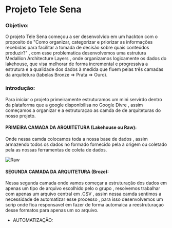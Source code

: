 # Projeto Tele Sena
### Objetivo: 
O projeto Tele Sena começou a ser desenvolvido em um hackton com o proposito de "Como organizar, categorizar e priorizar as informações recebidas para facilitar a
tomada de decisão sobre quais conteúdos produzir?" , com esse problematica desenvolvemos uma estrutura Medallion Architecture Layers , onde organizamos logicamente os dados do lakehouse, 
que visa melhorar de forma incremental e progressiva a estrutura e a qualidade dos dados à medida que fluem pelas três camadas da arquitetura (tabelas Bronze ⇒ Prata ⇒ Ouro).
### introdução: 
Para iniciar o projeto primeiramente estruturamos um mini servirdo dentro da plataforma que a google disponibilisa no Google Divre , assim começamos a organizar e a estruturaçao as camda de de arquiteturas do nosso projeto.

#### PRIMEIRA CAMADA DA ARQUITETURA (Lakehouse ou Raw):
Onde nessa camda colocamos toda a nossa base de dados , assim armazendo todos os dados no formado fornecido pela a origem ou coletado pela as nossas ferramentas de coleta de dados.

![Raw](https://github.com/user-attachments/assets/81a9e580-fc45-454a-ad15-4133c215ff1a)

#### SEGUNDA CAMADA DA ARQUITETURA (Broze):
Nessa segunda camada onde vamos começar a estruturação dos dados em apenas um tipo de arquivo escolhido pelo o grupo , resolvemos trabalhar com apenas um arquivo central em .CSV , assim nessa camda sentimos a necessidade de automatizar esse processo , para isso desenvolvemos um scrip onde fica responsavel em fazer de forma automaica a reestruturaçao desse formatos para apenas um so arquivo. 
- AUTOMATIZAÇÃO: 

